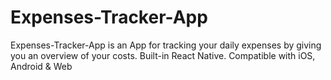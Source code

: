 # Expenses-Tracker-App
Expenses-Tracker-App is an App for tracking your daily expenses by giving you an overview of your costs. Built-in React Native. Compatible with iOS, Android &amp; Web
